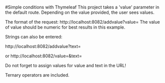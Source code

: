 #Simple conditions with Thymeleaf
This project takes a 'value' parameter in the default route. 
Depending on the value provided, the user sees values. 


The format of the request: 
http://localhost:8082/addvalue?value=
The value of value should be numeric for best results in this example.

Strings can also be entered:  

http://localhost:8082/addvalue?text=  

or 
http://localhost:8082/value=&text=  

Do not forget to assign values for value and text in the URL! 

Ternary operators are included. 
